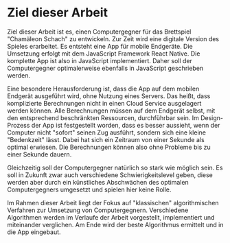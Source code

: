 # Ziel dieser Arbeit

Ziel dieser Arbeit ist es, einen Computergegner für das Brettspiel "Chamäleon Schach" zu entwickeln. Zur Zeit wird eine digitale Version des Spieles erarbeitet. Es entsteht eine App für mobile Endgeräte. Die Umsetzung erfolgt mit dem JavaScript Framework React Native. Die komplette App ist also in JavaScript implementiert. Daher soll der Computergegner optimalerweise ebenfalls in JavaScript geschrieben werden.

Eine besondere Herausforderung ist, dass die App auf dem mobilen Endgerät ausgeführt wird, ohne Nutzung eines Servers. Das heißt, dass komplizierte Berechnungen nicht in einen Cloud Service ausgelagert werden können. Alle Berechnungen müssen auf dem Endgerät selbst, mit den entsprechend beschränkten Ressourcen, durchführbar sein. Im Design-Prozess der App ist festgestellt worden, dass es besser aussieht, wenn der Computer nicht "sofort" seinen Zug ausführt, sondern sich eine kleine "Bedenkzeit" lässt. Dabei hat sich ein Zeitraum von einer Sekunde als optimal erwiesen. Die Berechnungen können also ohne Probleme bis zu einer Sekunde dauern.

Gleichzeitig soll der Computergegner natürlich so stark wie möglich sein. Es soll in Zukunft zwar auch verschiedene Schwierigkeitslevel geben, diese werden aber durch ein künstliches Abschwächen des optimalen Computergegners umgesetzt und spielen hier keine Rolle.

Im Rahmen dieser Arbeit liegt der Fokus auf "klassischen" algorithmischen Verfahren zur Umsetzung von Computergegnern. Verschiedene Algorithmen werden im Verlaufe der Arbeit vorgestellt, implementiert und miteinander verglichen. Am Ende wird der beste Algorithmus ermittelt und in die App eingebaut.
